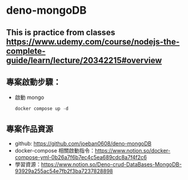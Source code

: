 # deno-mongoDB

## This is practice from classes https://www.udemy.com/course/nodejs-the-complete-guide/learn/lecture/20342215#overview

## 專案啟動步驟：

- 啟動 mongo
  ```jsx
  docker compose up -d
  ```

## 專案作品資源
- github: https://github.com/joeban0608/deno-mongoDB
- docker-compose 相關啟動指令：https://www.notion.so/docker-compose-yml-0b26a7f6b7ec4c5ea689cdc8a7f4f2c6
- 學習資源：https://www.notion.so/Deno-crud-DataBases-MongoDB-93929a255ac54e7fb2f3ba7237828898